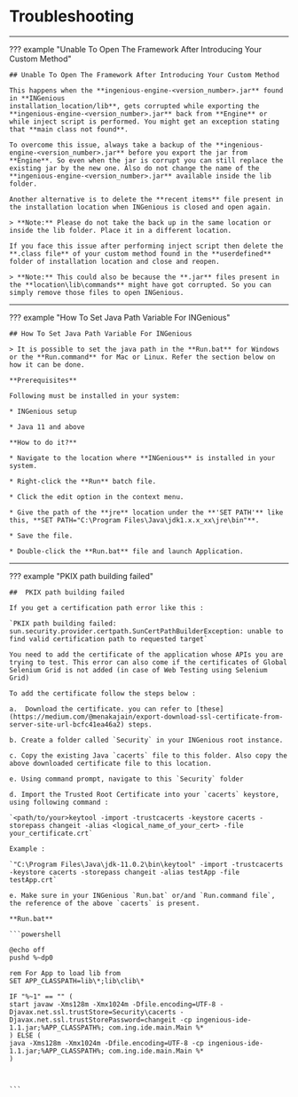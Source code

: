 # **Troubleshooting**
-------------------------------

??? example "Unable To Open The Framework After Introducing Your Custom Method"

    ## Unable To Open The Framework After Introducing Your Custom Method

    This happens when the **ingenious-engine-<version_number>.jar** found in **INGenious
    installation_location/lib**, gets corrupted while exporting the **ingenious-engine-<version_number>.jar** back from **Engine** or while inject script is performed. You might get an exception stating that **main class not found**.

    To overcome this issue, always take a backup of the **ingenious-engine-<version_number>.jar** before you export the jar from **Engine**. So even when the jar is corrupt you can still replace the existing jar by the new one. Also do not change the name of the **ingenious-engine-<version_number>.jar** available inside the lib folder.

    Another alternative is to delete the **recent items** file present in the installation location when INGenious is closed and open again.

    > **Note:** Please do not take the back up in the same location or inside the lib folder. Place it in a different location.

    If you face this issue after performing inject script then delete the **.class file** of your custom method found in the **userdefined** folder of installation location and close and reopen.

    > **Note:** This could also be because the **.jar** files present in the **location\lib\commands** might have got corrupted. So you can simply remove those files to open INGenious.

---------------------

??? example "How To Set Java Path Variable For INGenious"

    ## How To Set Java Path Variable For INGenious

    > It is possible to set the java path in the **Run.bat** for Windows or the **Run.command** for Mac or Linux. Refer the section below on how it can be done.

    **Prerequisites**

    Following must be installed in your system:

    * INGenious setup

    * Java 11 and above

    **How to do it?**

    * Navigate to the location where **INGenious** is installed in your system.

    * Right-click the **Run** batch file.

    * Click the edit option in the context menu.

    * Give the path of the **jre** location under the **'SET PATH'** like this, **SET PATH="C:\Program Files\Java\jdk1.x.x_xx\jre\bin"**.

    * Save the file.

    * Double-click the **Run.bat** file and launch Application.

 -----------------------------------------------

??? example "PKIX path building failed"

    ##	PKIX path building failed

    If you get a certification path error like this :

    `PKIX path building failed: sun.security.provider.certpath.SunCertPathBuilderException: unable to find valid certification path to requested target` 

    You need to add the certificate of the application whose APIs you are trying to test. This error can also come if the certificates of Global Selenium Grid is not added (in case of Web Testing using Selenium Grid)

    To add the certificate follow the steps below :

    a.	Download the certificate. you can refer to [these](https://medium.com/@menakajain/export-download-ssl-certificate-from-server-site-url-bcfc41ea46a2) steps.

    b. Create a folder called `Security` in your INGenious root instance.

    c. Copy the existing Java `cacerts` file to this folder. Also copy the above downloaded certificate file to this location.

    e. Using command prompt, navigate to this `Security` folder

    d. Import the Trusted Root Certificate into your `cacerts` keystore, using following command :

    `<path/to/your>keytool -import -trustcacerts -keystore cacerts -storepass changeit -alias <logical_name_of_your_cert> -file your_certificate.crt`

    Example :

    `"C:\Program Files\Java\jdk-11.0.2\bin\keytool" -import -trustcacerts -keystore cacerts -storepass changeit -alias testApp -file testApp.crt`

    e. Make sure in your INGenious `Run.bat` or/and `Run.command file`, the reference of the above `cacerts` is present.

    **Run.bat**

    ```powershell

    @echo off
    pushd %~dp0

    rem For App to load lib from
    SET APP_CLASSPATH=lib\*;lib\clib\*

    IF "%~1" == "" (
    start javaw -Xms128m -Xmx1024m -Dfile.encoding=UTF-8 -Djavax.net.ssl.trustStore=Security\cacerts -Djavax.net.ssl.trustStorePassword=changeit -cp ingenious-ide-1.1.jar;%APP_CLASSPATH%; com.ing.ide.main.Main %*
    ) ELSE (
    java -Xms128m -Xmx1024m -Dfile.encoding=UTF-8 -cp ingenious-ide-1.1.jar;%APP_CLASSPATH%; com.ing.ide.main.Main %*
    )



    ```



